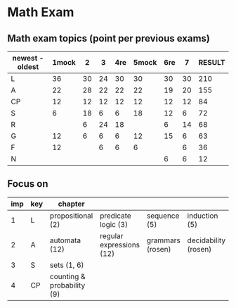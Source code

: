 # Math Exam

## Math exam topics (point per previous exams)
| newest - oldest | 1mock | 2   | 3   | 4re | 5mock | 6re | 7   | RESULT |
| --------------- | ----- | --- | --- | --- | ----- | --- | --- | ------ |
| L               | 36    | 30  | 24  | 30  | 30    | 30  | 30  | 210    |
| A               | 22    | 28  | 22  | 22  | 22    | 19  | 20  | 155    |
| CP              | 12    | 12  | 12  | 12  | 12    | 12  | 12  | 84     |
| S               | 6     | 18  | 6   | 6   | 18    | 12  | 6   | 72     |
| R               |       | 6   | 24  | 18  |       | 6   | 14  | 68     |
| G               | 12    | 6   | 6   | 6   | 12    | 15  | 6   | 63     |
| F               | 12    |     | 6   | 6   | 6     |     | 6   | 36     |
| N               |       |     |     |     |       | 6   | 6   | 12     |

## Focus on
| imp | key | chapter                    |                          |                  |                      |
| --- | --- | -------------------------- | ------------------------ | ---------------- | -------------------- |
| 1   | L   | propositional (2)          | predicate logic (3)      | sequence (5)     | induction (5)        |
| 2   | A   | automata (12)              | regular expressions (12) | grammars (rosen) | decidability (rosen) |
| 3   | S   | sets (1, 6)                |                          |                  |                      |
| 4   | CP  | counting & probability (9) |                          |                  |                      |

